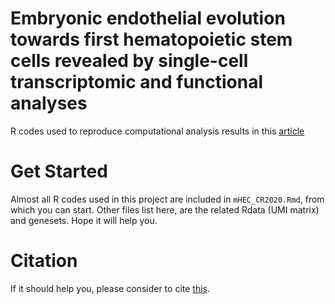 # Embryonic endothelial evolution towards first hematopoietic stem cells revealed by single-cell transcriptomic and functional analyses
R codes used to reproduce computational analysis results in this [article](https://www.nature.com/articles/s41422-020-0300-2)

# Get Started
Almost all R codes used in this project are included in `mHEC_CR2020.Rmd`, from which you can start.
Other files list here, are the related Rdata (UMI matrix) and genesets.
Hope it will help you.

# Citation
If it should help you, please consider to cite [this](https://www.nature.com/articles/s41422-020-0300-2).
